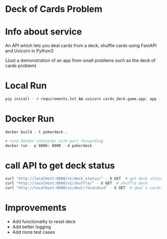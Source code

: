 # Deck of Cards Problem
# Info about service
An API which lets you deal cards from a deck, shuffle cards using FastAPI and Uvicorn in Python3

(Just a demonstration of an app from small problems such as the deck of cards problem)

# Local Run

```bash
pip install - r requirements.txt && uvicorn cards_deck.game.app: app - -reload - -host 0.0.0.0 - -port 8000
```

# Docker Run
```bash
docker build - t pokerdeck .
```

```bash
# runs docker container with port forwarding
docker run - p 8000: 8000 - d pokerdeck
```

# call API to get deck status

```bash
curl "http://localhost:8000/v1/deck_status/" - X GET  # get deck status
curl "http://localhost:8000/v1/shuffle/" - X GET  # shuffle deck
curl "http://localhost:8000/v1/deal/?ncards=4" - X GET  # deal n cards
```

# Improvements
- Add functionality to reset deck
- Add better logging
- Add more test cases
